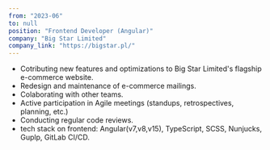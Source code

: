 ```yaml
---
from: "2023-06"
to: null
position: "Frontend Developer (Angular)"
company: "Big Star Limited"
company_link: "https://bigstar.pl/"
---
```

* Cotributing new features and optimizations to Big Star Limited's flagship e-commerce website.
* Redesign and maintenance of e-commerce mailings.
* Colaborating with other teams.
* Active participation in Agile meetings (standups, retrospectives, planning, etc.)
* Conducting regular code reviews.
* tech stack on frontend: Angular(v7,v8,v15), TypeScript, SCSS, Nunjucks, Guplp, GitLab CI/CD.